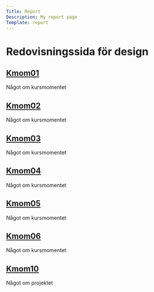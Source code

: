 ```yaml
---
Title: Report
Description: My report page
Template: report
---
```


Redovisningssida för design
==================

<div class="kmom-box">
<a href="report/kmom01"><h2>Kmom01</h2></a>
<p class="p-box">Något om kursmomentet</p>
</div>

<div class="kmom-box">
<a href="report/kmom02"><h2>Kmom02</h2></a>
<p class="p-box">Något om kursmomentet</p>
</div>

<div class="kmom-box">
<a href="report/kmom03"><h2>Kmom03</h2></a>
<p class="p-box">Något om kursmomentet</p>
</div>

<div class="kmom-box">
<a href="report/kmom04"><h2>Kmom04</h2></a>
<p class="p-box">Något om kursmomentet</p>
</div>

<div class="kmom-box">
<a href="report/kmom05"><h2>Kmom05</h2></a>
<p class="p-box">Något om kursmomentet</p>
</div>

<div class="kmom-box">
<a href="report/kmom06"><h2>Kmom06</h2></a>
<p class="p-box">Något om kursmomentet</p>
</div>

<div class="kmom-box project">
<a href="report/kmom10"><h2>Kmom10</h2></a>
<p>Något om projektet</p>
</div>
